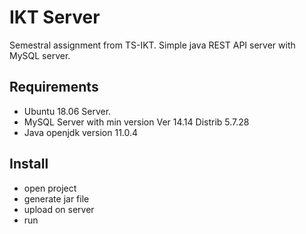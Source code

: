 # IKT Server

Semestral assignment from TS-IKT. Simple java REST API server with MySQL server.

## Requirements

- Ubuntu 18.06 Server.
- MySQL Server with min version Ver 14.14 Distrib 5.7.28
- Java openjdk version 11.0.4

## Install
- open project
- generate jar file
- upload on server
- run